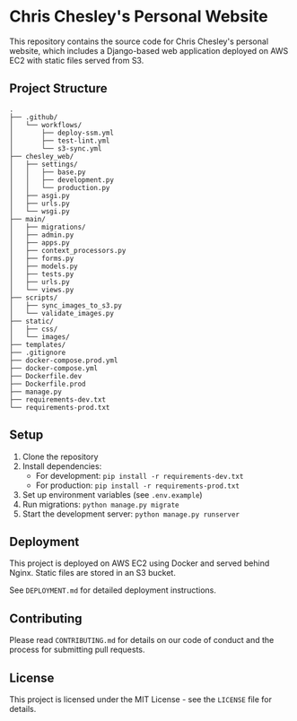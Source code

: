 # Chris Chesley's Personal Website

This repository contains the source code for Chris Chesley's personal website, which includes a Django-based web application deployed on AWS EC2 with static files served from S3.

## Project Structure

```
.
├── .github/
│   └── workflows/
│       ├── deploy-ssm.yml
│       ├── test-lint.yml
│       └── s3-sync.yml
├── chesley_web/
│   ├── settings/
│   │   ├── base.py
│   │   ├── development.py
│   │   └── production.py
│   ├── asgi.py
│   ├── urls.py
│   └── wsgi.py
├── main/
│   ├── migrations/
│   ├── admin.py
│   ├── apps.py
│   ├── context_processors.py
│   ├── forms.py
│   ├── models.py
│   ├── tests.py
│   ├── urls.py
│   └── views.py
├── scripts/
│   ├── sync_images_to_s3.py
│   └── validate_images.py
├── static/
│   ├── css/
│   └── images/
├── templates/
├── .gitignore
├── docker-compose.prod.yml
├── docker-compose.yml
├── Dockerfile.dev
├── Dockerfile.prod
├── manage.py
├── requirements-dev.txt
└── requirements-prod.txt
```

## Setup

1. Clone the repository
2. Install dependencies:
   - For development: `pip install -r requirements-dev.txt`
   - For production: `pip install -r requirements-prod.txt`
3. Set up environment variables (see `.env.example`)
4. Run migrations: `python manage.py migrate`
5. Start the development server: `python manage.py runserver`

## Deployment

This project is deployed on AWS EC2 using Docker and served behind Nginx. Static files are stored in an S3 bucket.

See `DEPLOYMENT.md` for detailed deployment instructions.

## Contributing

Please read `CONTRIBUTING.md` for details on our code of conduct and the process for submitting pull requests.

## License

This project is licensed under the MIT License - see the `LICENSE` file for details.
